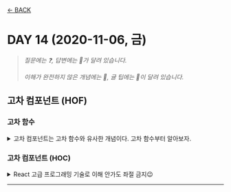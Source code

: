 [← BACK](./README.md)

# DAY 14 (2020-11-06, 금)

> _질문에는 ❓, 답변에는 🤖가 달려 있습니다._
>
> _이해가 완전하지 않은 개념에는 🤯, 귤 팁에는 🍊이 달려 있습니다._

## 고차 컴포넌트 (HOF)

### 고차 함수

<details start>
<summary> 고차 컴포넌트는 고차 함수와 유사한 개념이다. 고차 함수부터 알아보자. </summary>
<br />

#### 고차 함수란?

- 하나 이상의 **함수를 인자로** 전달 받는다.
- 함수를 결과로 반환한다.

```sh
// 고차 함수
const twice = (fn, v) => fn( fn(v) )

// 일반 함수
const f = v => v + 9

// 고차 함수 실행
console.log( twice(f, 6) ); // 24

// 풀이는 다음과 같다:
// twice(f, 6) = f(f(6)) = f(6) + 9 = 6 + 9 + 9 = 24;
```

```sh
// map() 메서드를 사용한 고차 함수
const numbers = [3, 6, 9]

const otherNumbers = numbers.map(number => (number * 2) / 3)

console.log(otherNumbers) // [2, 4, 6]
// 풀이는 다음과 같다:
// otherNumbers 안에 있는 원소들에 대해 하나씩 연산을 해주면 된다.
// [ (3 * 2) / 3, (6 * 2) / 3, (9 * 2) / 3]
```

</details>

### 고차 컴포넌트 (HOC)

<details start>
<summary>React 고급 프로그래밍 기술로 이해 안가도 좌절 금지😉</summary>
<br />

#### 고차 컴포넌트란?

- 컴포넌트 로직을 재사용하기 위한 React 고급 프로그래밍 기술
- 한마디로 정의하면, **컴포넌트를 전달받아 새로운 컴포넌트를 반환하는 함수**

  - ❓ 일반 컴포넌트랑 뭐가 달라?
  - 🤖 일반 컴포넌트는 UI (React 요소)를 반환하지만, 고차 컴포넌트는 컴포넌트를 반환!
  - 🤖 Redux `connect` 함수, React Router `withRouter` 함수, Relay `createFragmentContainer` 함수 등등
  - 👇 예시

  ```sh
  export default withRouter(connect(mapStateProps, mapDispatchProps)(Counter))

  // withRouter ▶︎ 고차 컴포넌트
  // connect ▶︎ 고차 컴포넌트
  // Counter ▶︎ 일반 컴포넌트
  ```

```sh
const EnhancedComponent = higherOrderComponent(WrappedComponent)

// higherOrderComponent ▶︎ 고차 컴포넌트
// WrappedComponent     ▶︎ 일반 컴포넌트
// EnhancedComponent    ▶︎ 고차 컴포넌트가 반환한 향상된 컴포넌트
```

</details>

---
